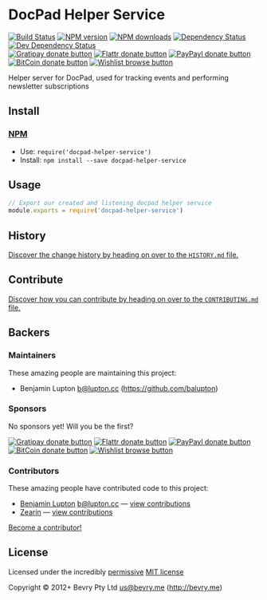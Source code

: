 
<!-- TITLE/ -->

# DocPad Helper Service

<!-- /TITLE -->


<!-- BADGES/ -->

[![Build Status](https://img.shields.io/travis/docpad/docpad-helper-service/master.svg)](http://travis-ci.org/docpad/docpad-helper-service "Check this project's build status on TravisCI")
[![NPM version](https://img.shields.io/npm/v/docpad-helper-service.svg)](https://npmjs.org/package/docpad-helper-service "View this project on NPM")
[![NPM downloads](https://img.shields.io/npm/dm/docpad-helper-service.svg)](https://npmjs.org/package/docpad-helper-service "View this project on NPM")
[![Dependency Status](https://img.shields.io/david/docpad/helper.svg)](https://david-dm.org/docpad/helper)
[![Dev Dependency Status](https://img.shields.io/david/dev/docpad/helper.svg)](https://david-dm.org/docpad/helper#info=devDependencies)<br/>
[![Gratipay donate button](https://img.shields.io/gratipay/bevry.svg)](https://www.gratipay.com/bevry/ "Donate weekly to this project using Gratipay")
[![Flattr donate button](https://img.shields.io/badge/flattr-donate-yellow.svg)](http://flattr.com/thing/344188/balupton-on-Flattr "Donate monthly to this project using Flattr")
[![PayPayl donate button](https://img.shields.io/badge/paypal-donate-yellow.svg)](https://www.paypal.com/cgi-bin/webscr?cmd=_s-xclick&hosted_button_id=QB8GQPZAH84N6 "Donate once-off to this project using Paypal")
[![BitCoin donate button](https://img.shields.io/badge/bitcoin-donate-yellow.svg)](https://coinbase.com/checkouts/9ef59f5479eec1d97d63382c9ebcb93a "Donate once-off to this project using BitCoin")
[![Wishlist browse button](https://img.shields.io/badge/wishlist-donate-yellow.svg)](http://amzn.com/w/2F8TXKSNAFG4V "Buy an item on our wishlist for us")

<!-- /BADGES -->


<!-- DESCRIPTION/ -->

Helper server for DocPad, used for tracking events and performing newsletter subscriptions

<!-- /DESCRIPTION -->


<!-- INSTALL/ -->

## Install

### [NPM](http://npmjs.org/)
- Use: `require('docpad-helper-service')`
- Install: `npm install --save docpad-helper-service`

<!-- /INSTALL -->


## Usage

``` javascript
// Export our created and listening docpad helper service
module.exports = require('docpad-helper-service')
```


<!-- HISTORY/ -->

## History
[Discover the change history by heading on over to the `HISTORY.md` file.](https://github.com/docpad/docpad-helper-service/blob/master/HISTORY.md#files)

<!-- /HISTORY -->


<!-- CONTRIBUTE/ -->

## Contribute

[Discover how you can contribute by heading on over to the `CONTRIBUTING.md` file.](https://github.com/docpad/docpad-helper-service/blob/master/CONTRIBUTING.md#files)

<!-- /CONTRIBUTE -->


<!-- BACKERS/ -->

## Backers

### Maintainers

These amazing people are maintaining this project:

- Benjamin Lupton <b@lupton.cc> (https://github.com/balupton)

### Sponsors

No sponsors yet! Will you be the first?

[![Gratipay donate button](https://img.shields.io/gratipay/bevry.svg)](https://www.gratipay.com/bevry/ "Donate weekly to this project using Gratipay")
[![Flattr donate button](https://img.shields.io/badge/flattr-donate-yellow.svg)](http://flattr.com/thing/344188/balupton-on-Flattr "Donate monthly to this project using Flattr")
[![PayPayl donate button](https://img.shields.io/badge/paypal-donate-yellow.svg)](https://www.paypal.com/cgi-bin/webscr?cmd=_s-xclick&hosted_button_id=QB8GQPZAH84N6 "Donate once-off to this project using Paypal")
[![BitCoin donate button](https://img.shields.io/badge/bitcoin-donate-yellow.svg)](https://coinbase.com/checkouts/9ef59f5479eec1d97d63382c9ebcb93a "Donate once-off to this project using BitCoin")
[![Wishlist browse button](https://img.shields.io/badge/wishlist-donate-yellow.svg)](http://amzn.com/w/2F8TXKSNAFG4V "Buy an item on our wishlist for us")

### Contributors

These amazing people have contributed code to this project:

- [Benjamin Lupton](https://github.com/balupton) <b@lupton.cc> — [view contributions](https://github.com/docpad/helper/commits?author=balupton)
- [Zearin](https://github.com/Zearin) — [view contributions](https://github.com/docpad/helper/commits?author=Zearin)

[Become a contributor!](https://github.com/docpad/docpad-helper-service/blob/master/CONTRIBUTING.md#files)

<!-- /BACKERS -->


<!-- LICENSE/ -->

## License

Licensed under the incredibly [permissive](http://en.wikipedia.org/wiki/Permissive_free_software_licence) [MIT license](http://creativecommons.org/licenses/MIT/)

Copyright &copy; 2012+ Bevry Pty Ltd <us@bevry.me> (http://bevry.me)

<!-- /LICENSE -->


